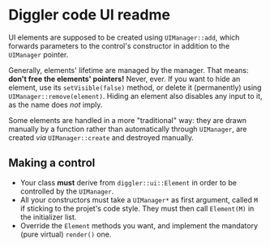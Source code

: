 Diggler code UI readme
===================
UI elements are supposed to be created using `UIManager::add`, which forwards parameters to the control's constructor in addition to the `UIManager` pointer.

Generally, elements' lifetime are managed by the manager. That means: **don't free the elements' pointers!** Never, ever. If you want to hide an element, use its `setVisible(false)` method, or delete it (permanently) using `UIManager::remove(element)`.
Hiding an element also disables any input to it, as the name does *not* imply.

Some elements are handled in a more "traditional" way: they are drawn manually by a function rather than automatically through `UIManager`, are created *via* `UIManager::create` and destroyed manually.

Making a control
----
* Your class **must** derive from `diggler::ui::Element` in order to be controlled by the `UIManager`.
* All your constructors must take a `UIManager*` as first argument, called `M` if sticking to the projet's code style. They must then call `Element(M)` in the initializer list.
* Override the `Element` methods you want, and implement the mandatory (pure virtual) `render()` one.

